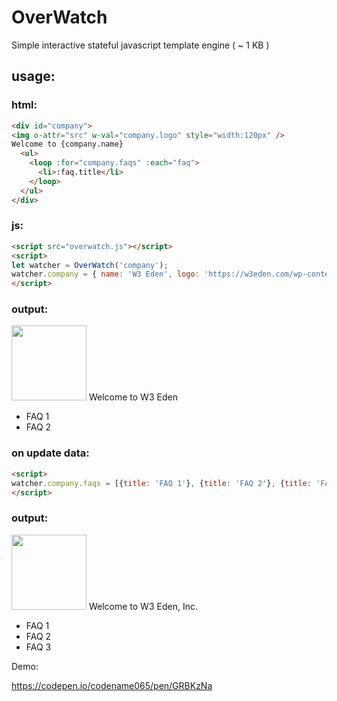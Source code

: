 # OverWatch
Simple interactive stateful javascript template engine ( ~ 1 KB )


## usage:

### html:
```html
<div id="company">
<img o-attr="src" w-val="company.logo" style="width:120px" />
Welcome to {company.name}
  <ul>
    <loop :for="company.faqs" :each="faq">
      <li>:faq.title</li>
    </loop>
  </ul>
</div>
```

### js:

```html
<script src="overwatch.js"></script>
<script>
let watcher = OverWatch('company'); 
watcher.company = { name: 'W3 Eden', logo: 'https://w3eden.com/wp-content/uploads/2021/07/w3edeng-logo-fav.png', faqs: [{title: 'FAQ 1'}, {title: 'FAQ 2'}] }; 
</script>
```

### output:
<img src='https://w3eden.com/wp-content/uploads/2021/07/w3edeng-logo-fav.png' style="width:120px" />
Welcome to W3 Eden

* FAQ 1
* FAQ 2


### on update data:
```html
<script>
watcher.company.faqs = [{title: 'FAQ 1'}, {title: 'FAQ 2'}, {title: 'FAQ 3'}];
</script>
```

### output:
<img src='https://w3eden.com/wp-content/uploads/2021/07/w3edeng-logo-fav.png' style="width:120px" />
Welcome to W3 Eden, Inc.

* FAQ 1
* FAQ 2
* FAQ 3

Demo:

https://codepen.io/codename065/pen/GRBKzNa

